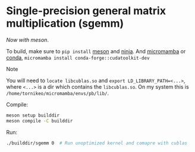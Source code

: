 # Single-precision general matrix multiplication (sgemm)

*Now with meson*. 

To build, make sure to `pip install` [meson](https://mesonbuild.com/) and [ninja](https://ninja-build.org/). And [micromamba](https://mamba.readthedocs.io/en/latest/user_guide/micromamba.html) or [conda](https://anaconda.org/anaconda/conda), `micromamba install conda-forge::cudatoolkit-dev`

> [!NOTE]
> You will need to `locate libcublas.so` and `export LD_LIBRARY_PATH=<...>`, where `<...>` is a dir which contains the `libcublas.so`. On my system this is `/home/tornikeo/micromamba/envs/pb/lib/`.

Compile:

```sh
meson setup builddir
meson compile -C builddir
```

Run:
```sh
./builddir/sgemm 0  # Run unoptimized kernel and comapre with cublas
```